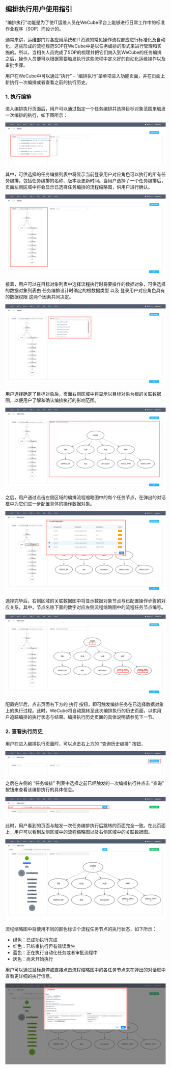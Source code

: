 ## 编排执行用户使用指引

“编排执行”功能是为了使IT运维人员在WeCube平台上能够进行日常工作中的标准作业程序（SOP）而设计的。

通常来讲，运维部门对各应用系统和IT资源的常见操作流程都应进行标准化及自动化，这些形成的流程规范SOP在WeCube中是以任务编排的形式来进行管理和实施的。所以，当相关人员完成了SOP的梳理并把它们纳入到WeCube的任务编排之后，操作人员便可以根据需要触发执行这些流程中定义好的自动化运维操作以及审批步骤。

用户在WeCube中可以通过“执行” – “编排执行”菜单项进入功能页面，并在页面上新执行一次编排或者查看之前的执行历史。

### 1. 执行编排

进入编排执行页面后，用户可以通过指定一个任务编排并选择目标对象范围来触发一次编排的执行，如下图所示：

![图1. 任务编排列表](images/orchestration_execution/figure_1-orchestration_list.png)
 
其中，可供选择的任务编排列表中将显示当前登录用户对应角色可以执行的所有任务编排，包括任务编排的名称、版本及更新时间。当用户选择了一个任务编排后，页面左侧区域中将会显示已选择任务编排的流程缩略图，供用户进行确认。

![图2. 任务编排流程缩略图](images/orchestration_execution/figure_2-orchestration_thumbnail.png)
 
接着，用户可以在目标对象列表中选择流程执行时将要操作的数据对象，可供选择的数据对象列表由 任务编排设计时确定的根数据类型 以及 登录用户对应角色具有的数据权限 这两个因素共同决定。

![图3. 目标对象列表](images/orchestration_execution/figure_3-target_object_list.png)
 
用户选择确定了目标对象后，页面右侧区域中将显示以目标对象为根的关联数据图，以便用户了解和确认编排执行的影响范围。

![图4. 关联数据图](images/orchestration_execution/figure_4-associated_object_diagram.png)
 
之后，用户通过点击左侧区域的编排流程缩略图中的每个任务节点，在弹出的对话框中为它们进一步配置具体的操作数据对象。

![图5. 指定任务节点执行对象](images/orchestration_execution/figure_5-specify_task_node_target.png)
 
选择完毕后，右侧区域的关联数据图中将显示数据对象节点与已配置操作步骤的对应关系，其中，节点名称下面的数字对应左侧流程缩略图中的流程任务节点编号。

![图6. 预览任务节点执行对象](images/orchestration_execution/figure_6-preview_task_node_targets.png)
 
配置完毕后，点击页面右下方的 执行 按钮，即可触发编排任务在已选择数据对象上的执行过程。此时，WeCube将自动跳转至此次编排执行的历史页面，以供用户追踪编排的执行状态与结果。编排执行历史页面的具体说明请参见下一节。

### 2. 查看执行历史

用户在进入编排执行页面时，可以点击右上方的 “查询历史编排” 按钮， 

![图7. 查看执行历史](images/orchestration_execution/figure_7-view_history.png)
 
之后在左侧的 “任务编排” 列表中选择之前已经触发的一次编排执行并点击 “查询” 按钮来查看该编排执行的具体信息。

![图8. 编排执行列表](images/orchestration_execution/figure_8-execution_list.png)

此时，用户看到的页面与触发一次任务编排执行后跳转的页面完全一致。在此页面上，用户可以看到左侧区域中的流程缩略图以及右侧区域中的关联数据图。

![图9. 执行历史总览](images/orchestration_execution/figure_9-execution_history_overview.png)

流程缩略图中将使用不同的颜色标识个流程任务节点的执行状态，如下所示：

- 绿色：已成功执行完成
- 红色：已结束执行但有错误发生
- 蓝色：正在执行自动化任务或者审批流程中
- 灰色：尚未开始执行

用户可以通过鼠标悬停或直接点击流程缩略图中的各任务节点来在弹出的对话框中查看更详细的执行信息。
 
![图10. 任务节点详情](images/orchestration_execution/figure_10-task_node_details.png)
